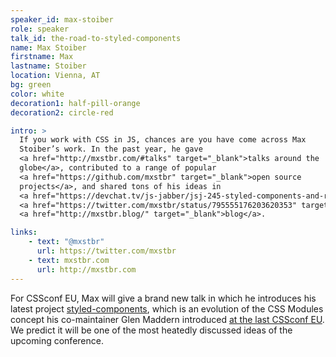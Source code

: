 ```yaml
---
speaker_id: max-stoiber
role: speaker
talk_id: the-road-to-styled-components
name: Max Stoiber
firstname: Max
lastname: Stoiber
location: Vienna, AT
bg: green
color: white
decoration1: half-pill-orange
decoration2: circle-red

intro: >
  If you work with CSS in JS, chances are you have come across Max
  Stoiber’s work. In the past year, he gave
  <a href="http://mxstbr.com/#talks" target="_blank">talks around the
  globe</a>, contributed to a range of popular
  <a href="https://github.com/mxstbr" target="_blank">open source
  projects</a>, and shared tons of his ideas in
  <a href="https://devchat.tv/js-jabber/jsj-245-styled-components-and-react-boilerplate-with-max-stoiber" target="_blank">podcasts</a>,
  <a href="https://twitter.com/mxstbr/status/795555176203620353" target="_blank">interviews</a> and on his
  <a href="http://mxstbr.blog/" target="_blank">blog</a>.

links:
    - text: "@mxstbr"
      url: https://twitter.com/mxstbr
    - text: mxstbr.com
      url: http://mxstbr.com
---
```


For CSSconf EU, Max will give a brand new talk in which he introduces
his latest project <a href="https://styled-components.com/" target="_blank">styled-components</a>,
which is an evolution of the CSS Modules concept his co-maintainer
Glen Maddern introduced <a href="https://www.youtube.com/watch?v=aIyhhHTmsXE" target="_blank">at the last CSSconf EU</a>.
We predict it will be one of the most heatedly discussed ideas of the upcoming conference.
